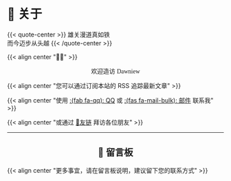 # 🏡 关于


{{< quote-center >}}
雄关漫道真如铁<br>
而今迈步从头越
{{< /quote-center >}}

{{< align center "👏🏻" >}}

<center>  欢迎造访 <font face="LXGW WenKai Screen" > Dawniew </font> </center>

{{< align center "您可以通过订阅本站的 RSS 追踪最新文章" >}}

{{< align center "使用 [:(fab fa-qq): QQ](http://wpa.qq.com/msgrd?v=3&uin=1337253857&site=qg&menu=yes) 或 [:(fas fa-mail-bulk): 邮件](mailto:ralvine@163.com) 联系我" >}}

{{< align center "或通过 [🤝友链](../friend) 拜访各位朋友" >}}

---

<h2><center>📰 留言板</center></h2>

{{< align center "更多事宜，请在留言板说明，建议留下您的联系方式" >}}


